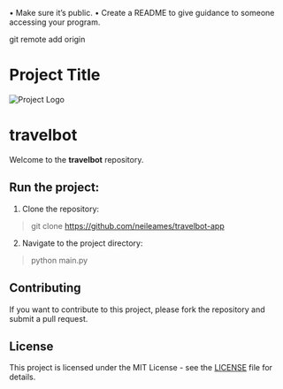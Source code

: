 
•	Make sure it’s public.
•	Create a README to give guidance to someone accessing your program.



git remote add origin 


# Project Title

![Project Logo](https://example.com/logo.png)

# travelbot

Welcome to the **travelbot** repository. 




## Run the project:

1. Clone the repository:
>  git clone https://github.com/neileames/travelbot-app

2. Navigate to the project directory:
>  python main.py

## Contributing
If you want to contribute to this project, please fork the repository and submit a pull request.

## License
This project is licensed under the MIT License - see the [LICENSE](https://example.com) file for details.

